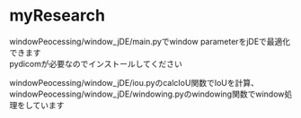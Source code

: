# myResearch


windowPeocessing/window_jDE/main.pyでwindow parameterをjDEで最適化できます  
pydicomが必要なのでインストールしてください

windowPeocessing/window_jDE/iou.pyのcalcIoU関数でIoUを計算、windowPeocessing/window_jDE/windowing.pyのwindowing関数でwindow処理をしています
